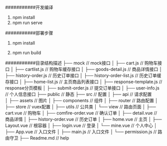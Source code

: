 ###########开发编译
1. npm install
2. npm run serve

###########部署步骤
1. npm install

2. npm run build



###########目录结构描述
├── mock                        // mock接口
│   ├── cart.js                  	 // 购物车接口
│   ├── cartlist.js                // 购物车缓存接口
│   ├── goods-detail.js            // 商品详情接口
│   ├── history-order.js           // 历史订单接口
│   ├── history-order-list.js      // 历史订单缓存接口
│   ├── home-list.js               // 主页商品列表接口
│   ├── response-template.js       // response分页模板
│   ├── submit-order.js            // 提交订单接口
│   ├── user-info.js               // 个人信息接口
├── public                      // 静态
├── src                      		// 配置
│   ├── api											   // 请求配置	
│   ├── assets                     // 图片
│   ├── components                 // 组件
│   ├── router                     // 路由配置
│   ├── store                      // vuex配置
│   ├── utils                      // 公共类
│   └── view                       // 路由页面
│   		├── cart.vue                  // 购物车
│   		├── comfire-order.vue         // 确认订单
│   		├── detail.vue                // 商品详情
│   		├── history-order.vue         // 历史订单
│   		├── home.vue                  // 主页
│   		├── Layout.vue                // 根容器
│   		├── login.vue                	// 登录
│   		└── mine.vue                	// 个人中心
│   ├── App.vue                    // 入口文件
│   ├── main.js                    // 入口文件
│   └── permission.js              // 路由守卫
├── Readme.md                   // help
